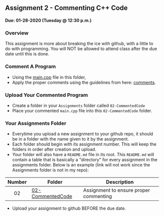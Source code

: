 ## Assignment 2 - Commenting C++ Code 
#### Due: 01-28-2020 (Tuesday @ 12:30 p.m.)

### Overview

This assignment is more about breaking the ice with github, with a little to do with programming. You will NOT be allowed to attend class after the due date until this is done. 

### Comment A Program

- Using the [main.cpp](./main.cpp) file in this folder, 
- Apply the proper comments using the guidelines from here: [comments](../../Resources/01-Comments/README.md).

### Upload Your Commented Program

- Create a folder in your `Assignments` folder called `02-CommentedCode` 
- Place your commented `main.cpp` file into this `02-CommentedCode` folder.


### Your Assignments Folder

- Everytime you upload a new assignment to your github repo, it should be in a folder with the name given to it by the assignment. 
- Each folder should begin with its assignment number. This will keep the folders in order after creation and upload.
- Your folder will also have a `README.md` file in its root. This `README.md` will contain a table that is basically a "directory" for every assignment in the assignments folder. Below is an example (link will not work since the Assignments folder is not in my repo):

| Number | Folder                              | Description                            |
| :----: | ----------------------------------- | -------------------------------------- |
| 02     | [02-CommentedCode](./CommentedCode) | Assignment to ensure proper commenting |


- Upload your assignment to github BEFORE the due date. 
